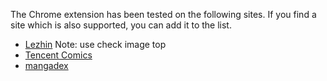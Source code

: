 The Chrome extension has been tested on the following sites. If you find a site which is also supported, you can add it to the list.

* [Lezhin](https://www.lezhinus.com/) Note: use check image top
* [Tencent Comics](https://ac.qq.com/)
* [mangadex](https://mangadex.org/)